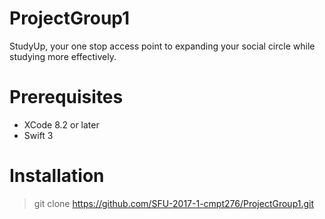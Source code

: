 # ProjectGroup1
StudyUp, your one stop access point to expanding your social circle while studying more effectively.

# Prerequisites

 - XCode 8.2 or later
 - Swift 3

# Installation

> git clone https://github.com/SFU-2017-1-cmpt276/ProjectGroup1.git
